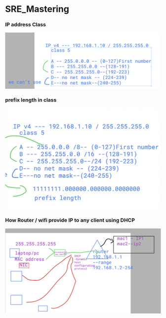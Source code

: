 # SRE_Mastering

### IP address Class

<img src="class.png">

### prefix length in class

<img src="prefix.png">

### How Router / wifi provide IP to any client using DHCP 

<img src="dhcp.png">

